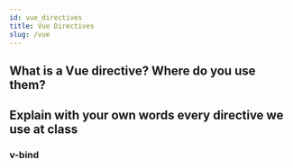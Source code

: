 ```yaml
---
id: vue_directives
title: Vue Directives
slug: /vue
---
```


## What is a Vue directive? Where do you use them?

## Explain with your own words every directive we use at class

### v-bind
